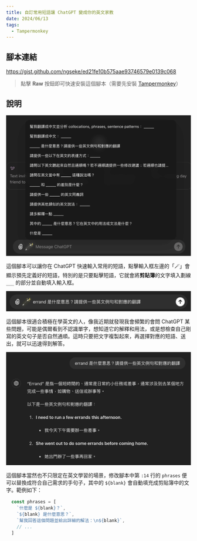 ```yaml
---
title: 自訂常用短語讓 ChatGPT 變成你的英文家教
date: 2024/06/13
tags:
  - Tampermonkey
---
```


## 腳本連結

https://gist.github.com/ngseke/ed21fe10b575aae93746579e0139c068

> 點擊 **Raw** 按鈕即可快速安裝這個腳本（需要先安裝 [Tampermonkey](https://chromewebstore.google.com/detail/dhdgffkkebhmkfjojejmpbldmpobfkfo)）

## 說明


<img src='../../assets/img/post/chatgpt-as-your-english-tutor/1.png' class='mx-auto max-w-[500px] w-full' />


這個腳本可以讓你在 ChatGPT 快速輸入常用的短語，點擊輸入框左邊的「🪄」會顯示預先定義好的短語，特別的是只要點擊短語，它就會將**剪貼簿**的文字填入劃線 `___` 的部分並自動填入輸入框。

<img src='../../assets/img/post/chatgpt-as-your-english-tutor/2.png' class='mx-auto max-w-[500px] w-full' />

這個腳本很適合積極在學英文的人，像我近期就發現我會頻繁的會問 ChatGPT 某些問題，可能是偶爾看到不認識單字，想知道它的解釋和用法，或是想檢查自己剛寫的英文句子是否自然通順。這時只要把文字複製起來，再選擇對應的短語、送出，就可以迅速得到解答。

<img src='../../assets/img/post/chatgpt-as-your-english-tutor/3.png' class='mx-auto max-w-[500px] w-full' />

這個腳本當然也不只限定在英文學習的場景，修改腳本中第 `:14` 行的 `phrases` 便可以替換成符合自己需求的手句子，其中的 `${blank}` 會自動填充成剪貼簿中的文字。範例如下：

```javascript
  const phrases = [
    `什麼是 ${blank}？`,
    `${blank} 是什麼意思？`,
    `幫我回答這個問題並給出詳細的解法：\n${blank}`,
    // ...
  ]
```

